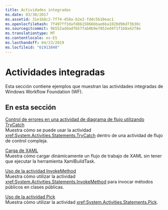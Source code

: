 ```yaml
---
title: Actividades integradas
ms.date: 03/30/2017
ms.assetid: 31e1b8c2-7f74-458a-b2e2-fddc5b10eac1
ms.openlocfilehash: 7f497ff3dafd8615066bbae6ba1020d96d73b30c
ms.sourcegitcommit: 9b552addadfb57fab0b9e7852ed4f1f1b8a42f8e
ms.translationtype: MT
ms.contentlocale: es-ES
ms.lasthandoff: 04/23/2019
ms.locfileid: "61913840"
---
```

# <a name="built-in-activities"></a>Actividades integradas
Esta sección contiene ejemplos que muestran las actividades integradas de Windows Workflow Foundation (WF).  
  
## <a name="in-this-section"></a>En esta sección  
 [Control de errores en una actividad de diagrama de flujo utilizando TryCatch](fault-handling-in-a-flowchart-activity-using-trycatch.md)  
 Muestra cómo se puede usar la actividad <xref:System.Activities.Statements.TryCatch> dentro de una actividad de flujo de control compleja.  
  
 [Carga de XAML](load-from-xaml.md)  
 Muestra cómo cargar dinámicamente un flujo de trabajo de XAML sin tener que ejecutar la herramienta XamlBuildTask.
  
 [Uso de la actividad InvokeMethod](using-the-invokemethod-activity.md)  
 Muestra cómo utilizar la actividad <xref:System.Activities.Statements.InvokeMethod> para invocar métodos públicos en clases públicas.  
  
 [Uso de la actividad Pick](using-the-pick-activity.md)  
 Muestra cómo utilizar la actividad <xref:System.Activities.Statements.Pick>.
